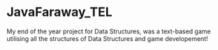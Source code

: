 # JavaFaraway_TEL
My end of the year project for Data Structures, was a text-based game utilising all the structures of Data Structures and game developement! 
